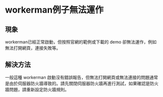 # workerman例子無法運作
## 現象
workerman已經正常啟動，但按照官網的範例或下載的 demo 卻無法運作，例如無法打開網頁，連接失敗等。

## 解決方法
一般這種 workerman 啟動沒有錯誤報告，但無法打開網頁或無法連接的問題通常是由於伺服器防火牆導致的。請先關閉伺服器防火牆再進行測試，如果確認是防火牆問題，請重新設定防火牆規則。
